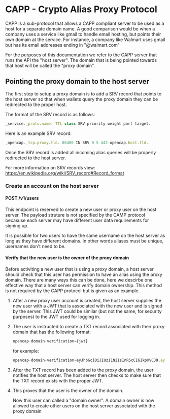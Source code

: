 # CAPP - Crypto Alias Proxy Protocol

CAPP is a sub-protocol that allows a CAPP compliant server to be used as a host for a separate domain name. A good comparison would be when a company uses a service like gmail to handle email hosting, but points their own domain at the service. For instance, a company like Walmart uses gmail but has its email addresses ending in "@walmart.com"

For the purposes of this documentation we refer to the CAPP server that runs the API the "host server". The domain that is being pointed towards that host will be called the "proxy domain".

## Pointing the proxy domain to the host server

The first step to setup a proxy domain is to add a SRV record that points to the host server so that when wallets query the proxy domain they can be redirected to the proper host.

The format of the SRV record is as follows:

```javascript
_service._proto.name. TTL class SRV priority weight port target.
```

Here is an example SRV record:

```javascript
_opencap._tcp.proxy.tld. 86400 IN SRV 0 5 443 opencap.host.tld.
```

Once the SRV record is added all incoming alias queries will be properly redirected to the host server.

For more information on SRV records view: https://en.wikipedia.org/wiki/SRV_record#Record_format

### Create an account on the host server

#### POST /v1/users

This endpoint is reserved to create a new user or proxy user on the host server. The payload struture is not specified by the CAMP protocol becasuse each server may have different user data requirements for signing up.

It is possible for two users to have the same username on the host server as long as they have different domains. In other words aliases must be unique, usernames don't need to be.

#### Verify that the new user is the owner of the proxy domain

Before activiting a new user that is using a proxy domain, a host server should check that this user has permission to have an alias using the proxy domain. There are many ways this can be done, here we descirbe one effective way that a host server can verify domain ownership. This method is not required by the CAPP protocol but is given as an example.

1. After a new proxy user account is created, the host server supplies the new user with a JWT that is associated with the new user and is signed by the server. This JWT could be similar (but not the same, for security purposes) to the JWT used for logging in.

2. The user is instructed to create a TXT record associated with their proxy domain that has the following format:

   ```javascript
   opencap-domain-verification={jwt}
   ```

   for example:

   ```javascript
   opencap-domain-verification=eyJhbGciOiJIUzI1NiIsInR5cCI6IkpXVCJ9.eyJ1c2VybmFtZSI6ImFsaWNlIiwiZG9tYWluIjoiZG9tYWluLnRsZCIsImlhdCI6MTUxNjIzOTAyMn0.KxyelSGuiSzBv2s6JlqbFU3kxgODsg1fm7AgrRFDE;
   ```

3. After the TXT record has been added to the proxy domain, the user notifies the host server. The host server then checks to make sure that the TXT record exists with the proper JWT.

4. This proves that the user is the owner of the domain.

   Now this user can called a "domain owner". A domain owner is now allowed to create other users on the host server associated with the proxy domain
